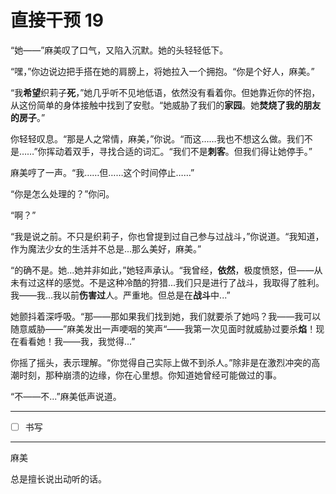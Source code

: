 # 直接干预 19

“她——”麻美叹了口气，又陷入沉默。她的头轻轻低下。

“嘿，”你边说边把手搭在她的肩膀上，将她拉入一个拥抱。“你是个好人，麻美。”

“我**希望**织莉子**死**，”她几乎听不见地低语，依然没有看着你。但她靠近你的怀抱，从这份简单的身体接触中找到了安慰。“她威胁了我们的**家园**。她**焚烧了我的朋友的房子**。”

你轻轻叹息。“那是人之常情，麻美，”你说。“而这……我也不想这么做。我们不是……”你挥动着双手，寻找合适的词汇。“我们不是**刺客**。但我们得让她停手。”

麻美哼了一声。“我……但……这个时间停止……”

“你是怎么处理的？”你问。

“啊？”

“我是说之前。不只是织莉子，你也曾提到过自己参与过战斗，”你说道。“我知道，作为魔法少女的生活并不总是...那么美好，麻美。”

“的确不是。她...她并非如此，”她轻声承认。“我曾经，**依然**，极度愤怒，但——从未有过这样的感觉。不是这种冷酷的狩猎...我们只是进行了战斗，我取得了胜利。我——我...我以前**伤害过**人。严重地。但总是在**战斗**中...”

她颤抖着深呼吸。“那——那如果我们找到她，我们就要杀了她吗？我——我可以随意威胁——”麻美发出一声哽咽的笑声“——我第一次见面时就威胁过要杀**焰**！现在看看她！我——我，我觉得...”

你摇了摇头，表示理解。“你觉得自己实际上做不到杀人。”除非是在激烈冲突的高潮时刻，那种崩溃的边缘，你在心里想。你知道她曾经可能做过的事。

“不——不...”麻美低声说道。

---

- [ ] 书写

---

麻美

总是擅长说出动听的话。

